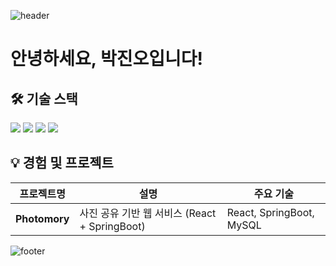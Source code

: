 ![header](https://capsule-render.vercel.app/api?type=waving&color=gradient&customColorList=0,89CFF0,4682B4&height=120&section=header)
#  안녕하세요, 박진오입니다!

## 🛠️ 기술 스택
 ![](https://img.shields.io/badge/JavaScript-F7DF1E?style=for-the-badge&logo=JavaScript&logoColor=white)
![](https://img.shields.io/badge/React-20232A?style=for-the-badge&logo=react&logoColor=61DAFB)
![](https://img.shields.io/badge/HTML5-E34F26?style=for-the-badge&logo=html5&logoColor=white)
![](https://img.shields.io/badge/CSS3-1572B6?style=for-the-badge&logo=css3&logoColor=white)
## 💡 경험 및 프로젝트

| 프로젝트명 | 설명 | 주요 기술 |
| ---------- | ---- | -------- |
| **Photomory** | 사진 공유 기반 웹 서비스 (React + SpringBoot) | React, SpringBoot, MySQL |

![footer](https://capsule-render.vercel.app/api?type=waving&color=gradient&customColorList=0,89CFF0,4682B4&height=120&section=footer&flip=true)
